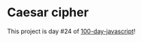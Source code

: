 # Caesar cipher
This project is day #24 of <a href="https://github.com/grigoryan-m/100-day-javascript.git">100-day-javascript</a>!
